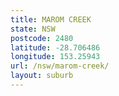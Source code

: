 ```yaml
---
title: MAROM CREEK
state: NSW
postcode: 2480
latitude: -28.706486
longitude: 153.25943
url: /nsw/marom-creek/
layout: suburb
---
```

